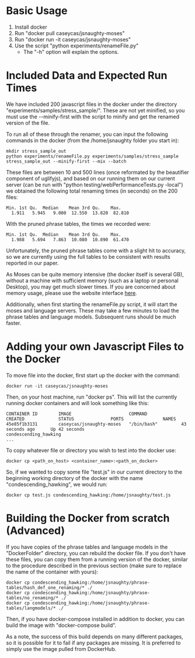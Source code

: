 # Basic Usage
1) Install docker
2) Run "docker pull caseycas/jsnaughty-moses"
3) Run "docker run -it caseycas/jsnaughty-moses"
4) Use the script "python experiments/renameFile.py"
	- The "-h" option will explain the options.

# Included Data and Expected Run Times
We have included 200 javascript files in the docker under the directory
"experiments/samples/stress_sample/".  These are not yet minified, so you must
use the --minify-first with the script to minify and get the renamed version of
the file.

To run all of these through the renamer, you can input the following commands
in the docker (from the /home/jsnaughty folder you start in):

```
mkdir stress_sample_out
python experiments/renameFile.py experiments/samples/stress_sample stress_sample_out --minify-first --mix --batch 
```

These files are between 10 and 500 lines (once reformated by the beautifier 
component of uglifyjs), and based on our running them on our current server
(can be run with "python testing/webPerformanceTests.py -local")
we obtained the following total renaming times (in seconds) on the 200 files:

```
Min. 1st Qu.  Median    Mean 3rd Qu.    Max. 
  1.911   5.945   9.000  12.550  13.820  82.810
```

With the pruned phrase tables, the times we recorded were:

```
Min. 1st Qu.  Median    Mean 3rd Qu.    Max. 
  1.988   5.694   7.863  10.080  10.890  61.470
```

Unfortunately, the pruned phrase tables come with a slight hit to accuracy,
so we are currently using the full tables to be consistent with results
reported in our paper.


As Moses can be quite memory intensive (the docker 
itself is several GB), without a machine with sufficient memory (such as a 
laptop or personal Desktop), you may get much slower times.
If you are concerned about memory usage, please use the  website interface [here](http://jsnaughty.org).

Additionally, when first starting the renameFile.py script, it will start the
moses and language servers.  These may take a few minutes to load the phrase tables
and language models.  Subsequent runs should be much faster.

# Adding your own Javascript Files to the Docker

To move file into the docker, first start up the docker with the command:

`
docker run -it caseycas/jsnaughty-moses
`

Then, on your host machine, run "docker ps".  This will list the currently
running docker containers and will look something like this:

```
CONTAINER ID        IMAGE                      COMMAND             CREATED             STATUS              PORTS               NAMES
45e85f1b3131        caseycas/jsnaughty-moses   "/bin/bash"         43 seconds ago      Up 42 seconds                           condescending_hawking
...
```

To copy whatever file or directory you wish to test into the docker use:

```
docker cp <path_on_host> <container_name>:<path_on_docker>
```

So, if we wanted to copy some file "test.js" in our current directory to the
beginning working directory of the docker with the name "condescending_hawking",
we would run:

```
docker cp test.js condescending_hawking:/home/jsnaughty/test.js
```

# Building the Docker from scratch (Advanced)
If you have copies of the phrase tables and language models in the 
"DockerFolder" directory, you can rebuild the docker file.  If you don't have
these files, you can copy them from a running version of the docker, similar to
the procedure described in the previous section (make sure to replace the name
of the container with yours):

```
docker cp condescending_hawking:/home/jsnaughty/phrase-tables/hash_def_one_renaming/* ./
docker cp condescending_hawking:/home/jsnaughty/phrase-tables/no_renaming/* ./
docker cp condescending_hawking:/home/jsnaughty/phrase-tables/langmodels/* ./
```

Then, if you have docker-compose installed in addition to docker, you can build
the image with "docker-compose build".

As a note, the success of this build depends on many different packages, so it
is possible for it to fail if any packages are missing.  It is preferred to 
simply use the image pulled from DockerHub.
